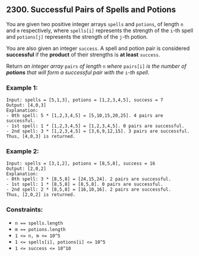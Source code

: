 ## 2300. Successful Pairs of Spells and Potions

You are given two positive integer arrays ```spells``` and ```potions```, of length ```n``` and ```m``` respectively, where ```spells[i]``` represents the strength of the ```i```-th spell and ```potions[j]``` represents the strength of the ```j```-th potion.

You are also given an integer ```success```. A spell and potion pair is considered **successful** if the **product** of their strengths is **at least** ```success```.

Return *an integer array* ```pairs``` *of length* ```n``` *where* ```pairs[i]``` *is the number of **potions** that will form a successful pair with the* ```i```*-th spell*.

### Example 1:
```
Input: spells = [5,1,3], potions = [1,2,3,4,5], success = 7
Output: [4,0,3]
Explanation:
- 0th spell: 5 * [1,2,3,4,5] = [5,10,15,20,25]. 4 pairs are successful.
- 1st spell: 1 * [1,2,3,4,5] = [1,2,3,4,5]. 0 pairs are successful.
- 2nd spell: 3 * [1,2,3,4,5] = [3,6,9,12,15]. 3 pairs are successful.
Thus, [4,0,3] is returned.
```
### Example 2:
```
Input: spells = [3,1,2], potions = [8,5,8], success = 16
Output: [2,0,2]
Explanation:
- 0th spell: 3 * [8,5,8] = [24,15,24]. 2 pairs are successful.
- 1st spell: 1 * [8,5,8] = [8,5,8]. 0 pairs are successful.
- 2nd spell: 2 * [8,5,8] = [16,10,16]. 2 pairs are successful.
Thus, [2,0,2] is returned.
```

### Constraints:

* ```n == spells.length```
* ```m == potions.length```
* ```1 <= n, m <= 10^5```
* ```1 <= spells[i], potions[i] <= 10^5```
* ```1 <= success <= 10^10```